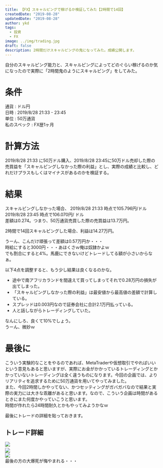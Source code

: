 ```yaml
---
title: 【FX】スキャルピングで稼げるか検証してみた【2時間で14回】
createdDate: "2019-08-28"
updatedDate: "2019-08-28"
author: ykd
tags:
  - 投資
  - FX
image: ../img/trading.jpg
draft: false
description: 2時間だけスキャルピングの鬼になってみた。成績公開します。
---
```


自分のスキャルピング能力と、スキャルピングによってどのぐらい稼げるのか気になったので実際に「2時間鬼のようにスキャルピング」をしてみた。  

# 条件  
通貨 : ドル円  
日時 : 2019/8/28  21:33 - 23:45  
単位 : 50万通貨  
私のスペック : FX歴1ヶ月  

# 計算方法  
2019/8/28 21:33 に50万ドル購入、2019/8/28 23:45に50万ドル売却した際の売買益を「スキャルピングしなかった際の利益」とし、実際の成績と比較し、どれだけプラスもしくはマイナスがあるのかを検証する。  

# 結果  
スキャルピングしなかった場合、
2019/8/28 21:33 時点で105.796円/ドル  
2019/8/28 23:45 時点で106.070円/ ドル  
差額は0.274。つまり、50万通貨売買した際の売買益は13.7万円。

2時間で14回スキャルピングした場合、利益は14.27万円。  

うーん、こんだけ頑張って差額は0.57万円か・・・  
時給にすると3000円・・・あほくさｗ俺は奴隷かよｗ  
でも割合にすると4%。馬鹿にできないけどトレードしてる額が小さいからなぁ。  

以下4点を調整すると、もう少し結果は良くなるのかな。  
* 途中で南アフリカランドを間違えて買ってしまってそれで0.28万円の損失が出てしまった。  
* 「スキャルピングしなかった際の利益」は最安値から最高値の差額で計算している。  
* スプレッドは0.003円なので証券会社に合計2.1万円払っている。  
* 人と話しながらトレーディングしていた。  

なんにしろ、良くて10%でしょう。  
うーん、微妙ｗ  

# 最後に  
こういう実験的なことをやるのであれば、MetaTraderや仮想取引でやればいいという意見もあると思いますが、実際にお金がかかっているトレーディングとかかっていないトレーディングは全く違うものになります。今回の企画では、よりリアリティを追求するために50万通貨を用いてやってみました。  
また、今回2時間しかやってない、かつセッティングがガバガバなので結果と実際の実力には大きな乖離があると思います。なので、こういう企画は時間があるときにまた何度かやっていこうと思います。  
時間が作れたら24時間耐久とかもやってみようかなｗ  


最後にトレードの詳細を貼っておきます。  
## トレード詳細
![](./fx-1.png)　　  
![](./fx-2.png)  
![](./fx-3.png)  
最後の方の大爆死が悔やまれる・・・  



